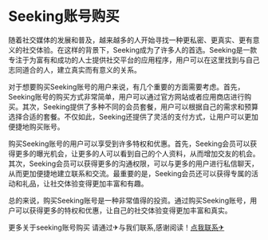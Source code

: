 # Seeking账号购买

随着社交媒体的发展和普及，越来越多的人开始寻找一种更私密、更真实、更有意义的社交体验。在这样的背景下，Seeking成为了许多人的首选。Seeking是一款专注于为富有和成功的人士提供社交平台的应用程序，用户可以在这里找到与自己志同道合的人，建立真实而有意义的关系。

对于想要购买Seeking账号的用户来说，有几个重要的方面需要考虑。首先，Seeking账号的购买方式非常简单，用户可以通过官方网站或者应用商店进行购买。其次，Seeking提供了多种不同的会员套餐，用户可以根据自己的需求和预算选择合适的套餐。不仅如此，Seeking还提供了灵活的支付方式，让用户可以更加便捷地购买账号。

购买Seeking账号的用户可以享受到许多特权和优惠。首先，Seeking会员可以获得更多的曝光机会，让更多的人可以看到自己的个人资料，从而增加交友的机会。其次，Seeking会员可以获得更多的沟通权限，可以与更多的用户进行私信聊天，从而更加便捷地建立联系和交流。最重要的是，Seeking会员还可以获得专属的活动和礼品，让社交体验变得更加丰富和有趣。

总的来说，购买Seeking账号是一种非常值得的投资。通过购买Seeking账号，用户可以获得更多的特权和优惠，让自己的社交体验变得更加丰富和真实。

更多关于seeking账号购买 请通过✈与我们联系,感谢阅读！[点我联系✈](https://docs.G208.com)